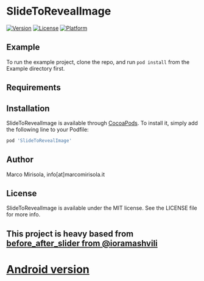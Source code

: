 # SlideToRevealImage

[![Version](https://img.shields.io/cocoapods/v/SlideToRevealImage.svg?style=flat)](https://cocoapods.org/pods/SlideToRevealImage)
[![License](https://img.shields.io/cocoapods/l/SlideToRevealImage.svg?style=flat)](https://cocoapods.org/pods/SlideToRevealImage)
[![Platform](https://img.shields.io/cocoapods/p/SlideToRevealImage.svg?style=flat)](https://cocoapods.org/pods/SlideToRevealImage)

## Example

To run the example project, clone the repo, and run `pod install` from the Example directory first.

## Requirements

## Installation

SlideToRevealImage is available through [CocoaPods](https://cocoapods.org). To install
it, simply add the following line to your Podfile:

```ruby
pod 'SlideToRevealImage'
```

## Author

Marco Mirisola, info[at]marcomirisola.it

## License

SlideToRevealImage is available under the MIT license. See the LICENSE file for more info.

<h2> This project is heavy based from <a href="https://github.com/ioramashvili/BeforeAfterSlider"> before_after_slider from @ioramashvili</a> </h2>

<h1><a href="https://github.com/MarcoMirisola/SlideToRevealImage">Android version</a> </h1>

